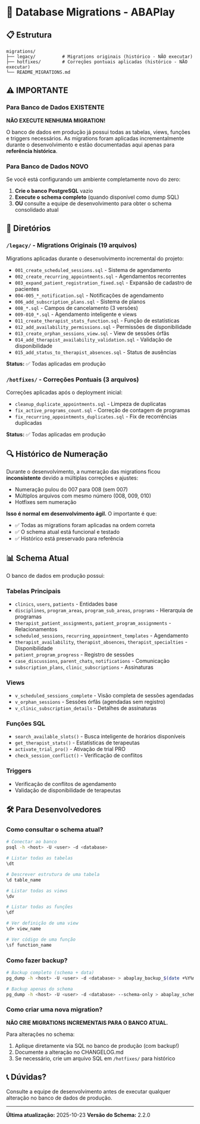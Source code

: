 # 📁 Database Migrations - ABAPlay

## 📋 Estrutura

```
migrations/
├── legacy/          # Migrations originais (histórico - NÃO executar)
├── hotfixes/        # Correções pontuais aplicadas (histórico - NÃO executar)
└── README_MIGRATIONS.md
```

## ⚠️ IMPORTANTE

### Para Banco de Dados EXISTENTE
**NÃO EXECUTE NENHUMA MIGRATION!**

O banco de dados em produção já possui todas as tabelas, views, funções e triggers necessários. As migrations foram aplicadas incrementalmente durante o desenvolvimento e estão documentadas aqui apenas para **referência histórica**.

### Para Banco de Dados NOVO
Se você está configurando um ambiente completamente novo do zero:

1. **Crie o banco PostgreSQL** vazio
2. **Execute o schema completo** (quando disponível como dump SQL)
3. **OU** consulte a equipe de desenvolvimento para obter o schema consolidado atual

## 📂 Diretórios

### `/legacy/` - Migrations Originais (19 arquivos)
Migrations aplicadas durante o desenvolvimento incremental do projeto:

- `001_create_scheduled_sessions.sql` - Sistema de agendamento
- `002_create_recurring_appointments.sql` - Agendamentos recorrentes
- `003_expand_patient_registration_fixed.sql` - Expansão de cadastro de pacientes
- `004-005_*_notification.sql` - Notificações de agendamento
- `006_add_subscription_plans.sql` - Sistema de planos
- `008_*.sql` - Campos de cancelamento (3 versões)
- `009-010_*.sql` - Agendamento inteligente e views
- `011_create_therapist_stats_function.sql` - Função de estatísticas
- `012_add_availability_permissions.sql` - Permissões de disponibilidade
- `013_create_orphan_sessions_view.sql` - View de sessões órfãs
- `014_add_therapist_availability_validation.sql` - Validação de disponibilidade
- `015_add_status_to_therapist_absences.sql` - Status de ausências

**Status:** ✅ Todas aplicadas em produção

### `/hotfixes/` - Correções Pontuais (3 arquivos)
Correções aplicadas após o deployment inicial:

- `cleanup_duplicate_appointments.sql` - Limpeza de duplicatas
- `fix_active_programs_count.sql` - Correção de contagem de programas
- `fix_recurring_appointments_duplicates.sql` - Fix de recorrências duplicadas

**Status:** ✅ Todas aplicadas em produção

## 🔍 Histórico de Numeração

Durante o desenvolvimento, a numeração das migrations ficou **inconsistente** devido a múltiplas correções e ajustes:

- Numeração pulou do 007 para 008 (sem 007)
- Múltiplos arquivos com mesmo número (008, 009, 010)
- Hotfixes sem numeração

**Isso é normal em desenvolvimento ágil.** O importante é que:
- ✅ Todas as migrations foram aplicadas na ordem correta
- ✅ O schema atual está funcional e testado
- ✅ Histórico está preservado para referência

## 📊 Schema Atual

O banco de dados em produção possui:

### Tabelas Principais
- `clinics`, `users`, `patients` - Entidades base
- `disciplines`, `program_areas`, `program_sub_areas`, `programs` - Hierarquia de programas
- `therapist_patient_assignments`, `patient_program_assignments` - Relacionamentos
- `scheduled_sessions`, `recurring_appointment_templates` - Agendamento
- `therapist_availability`, `therapist_absences`, `therapist_specialties` - Disponibilidade
- `patient_program_progress` - Registro de sessões
- `case_discussions`, `parent_chats`, `notifications` - Comunicação
- `subscription_plans`, `clinic_subscriptions` - Assinaturas

### Views
- `v_scheduled_sessions_complete` - Visão completa de sessões agendadas
- `v_orphan_sessions` - Sessões órfãs (agendadas sem registro)
- `v_clinic_subscription_details` - Detalhes de assinaturas

### Funções SQL
- `search_available_slots()` - Busca inteligente de horários disponíveis
- `get_therapist_stats()` - Estatísticas de terapeutas
- `activate_trial_pro()` - Ativação de trial PRO
- `check_session_conflict()` - Verificação de conflitos

### Triggers
- Verificação de conflitos de agendamento
- Validação de disponibilidade de terapeutas

## 🛠️ Para Desenvolvedores

### Como consultar o schema atual?
```bash
# Conectar ao banco
psql -h <host> -U <user> -d <database>

# Listar todas as tabelas
\dt

# Descrever estrutura de uma tabela
\d table_name

# Listar todas as views
\dv

# Listar todas as funções
\df

# Ver definição de uma view
\d+ view_name

# Ver código de uma função
\sf function_name
```

### Como fazer backup?
```bash
# Backup completo (schema + data)
pg_dump -h <host> -U <user> -d <database> > abaplay_backup_$(date +%Y%m%d).sql

# Backup apenas do schema
pg_dump -h <host> -U <user> -d <database> --schema-only > abaplay_schema_$(date +%Y%m%d).sql
```

### Como criar uma nova migration?
**NÃO CRIE MIGRATIONS INCREMENTAIS PARA O BANCO ATUAL.**

Para alterações no schema:
1. Aplique diretamente via SQL no banco de produção (com backup!)
2. Documente a alteração no CHANGELOG.md
3. Se necessário, crie um arquivo SQL em `/hotfixes/` para histórico

## 📞 Dúvidas?

Consulte a equipe de desenvolvimento antes de executar qualquer alteração no banco de dados de produção.

---

**Última atualização:** 2025-10-23
**Versão do Schema:** 2.2.0
